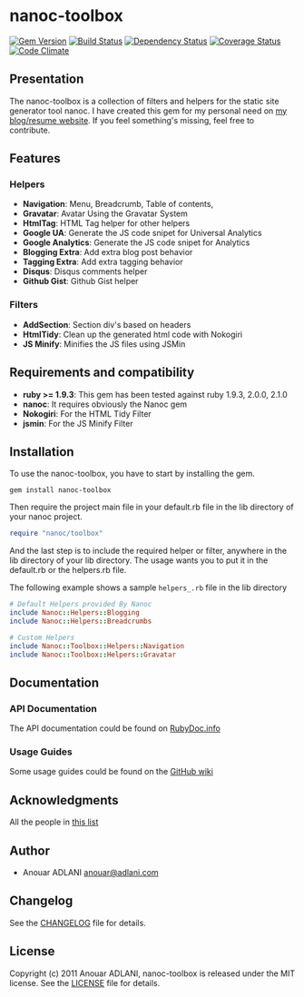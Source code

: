 # nanoc-toolbox

[![Gem Version](https://badge.fury.io/rb/nanoc-toolbox.png)](http://badge.fury.io/rb/nanoc-toolbox)
[![Build Status](https://travis-ci.org/aadlani/nanoc-toolbox.png)](http://travis-ci.org/aadlani/nanoc-toolbox)
[![Dependency Status](https://gemnasium.com/aadlani/nanoc-toolbox.png)](https://gemnasium.com/aadlani/nanoc-toolbox)
[![Coverage Status](https://coveralls.io/repos/aadlani/nanoc-toolbox/badge.png)](https://coveralls.io/r/aadlani/nanoc-toolbox)
[![Code Climate](https://codeclimate.com/github/aadlani/nanoc-toolbox.png)](https://codeclimate.com/github/aadlani/nanoc-toolbox)

## Presentation

The nanoc-toolbox is a collection of filters and helpers for the static site generator tool nanoc.
I have created this gem for my personal need on [my blog/resume website]( http://anouar.adlani.com ).
If you feel something's missing, feel free to contribute.

## Features

### Helpers

 * **Navigation**: Menu, Breadcrumb, Table of contents, 
 * **Gravatar**: Avatar Using the Gravatar System
 * **HtmlTag**: HTML Tag helper for other helpers
 * **Google UA**: Generate the JS code snipet for Universal Analytics
 * **Google Analytics**: Generate the JS code snipet for Analytics
 * **Blogging Extra**: Add extra blog post behavior
 * **Tagging Extra**: Add extra tagging behavior
 * **Disqus**: Disqus comments helper
 * **Github Gist**: Github Gist helper

### Filters

 * **AddSection**: Section div's based on headers
 * **HtmlTidy**: Clean up the generated html code with Nokogiri
 * **JS Minify**: Minifies the JS files using JSMin

## Requirements and compatibility

 * **ruby >= 1.9.3**: This gem has been tested against ruby 1.9.3, 2.0.0, 2.1.0
 * **nanoc**: It requires obviously the Nanoc gem
 * **Nokogiri**: For the HTML Tidy Filter
 * **jsmin**: For the JS Minify Filter

## Installation

To use the nanoc-toolbox, you have to start by installing the gem.

    gem install nanoc-toolbox

Then require the project main file in your default.rb file in the lib directory of your nanoc project.

```ruby
require "nanoc/toolbox"
```

And the last step is to include the required helper or filter, anywhere in the lib directory of your lib directory.
The usage wants you to put it in the default.rb or the helpers.rb file. 

The following example shows a sample `helpers_.rb` file in the lib directory

```ruby
# Default Helpers provided By Nanoc
include Nanoc::Helpers::Blogging
include Nanoc::Helpers::Breadcrumbs

# Custom Helpers
include Nanoc::Toolbox::Helpers::Navigation
include Nanoc::Toolbox::Helpers::Gravatar
```

## Documentation

### API Documentation

The API documentation could be found on [RubyDoc.info](http://rubydoc.info/github/aadlani/nanoc-toolbox/frames)

### Usage Guides

Some usage guides could be found on the [GitHub wiki](https://github.com/aadlani/nanoc-toolbox/wiki)

## Acknowledgments

All the people in [this list](https://github.com/aadlani/nanoc-toolbox/contributors)

## Author

* Anouar ADLANI <anouar@adlani.com>

## Changelog

See the [CHANGELOG](https://github.com/aadlani/nanoc-toolbox/blob/master/CHANGELOG.md) file for details.


## License

Copyright (c) 2011 Anouar ADLANI, nanoc-toolbox is released under the MIT license.
See the [LICENSE](https://github.com/aadlani/nanoc-toolbox/blob/master/LICENSE.md) file for details.
